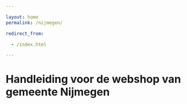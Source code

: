 ```yaml
---

layout: home
permalink: /nijmegen/

redirect_from:

  - /index.html

---
```



# Handleiding voor de webshop van gemeente Nijmegen
